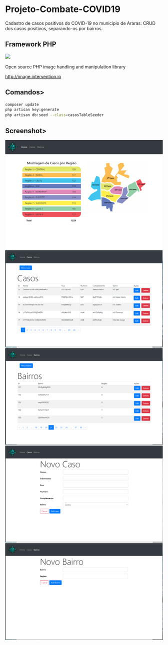 # Projeto-Combate-COVID19
Cadastro de casos positivos do COVID-19 no município de Araras:
CRUD dos casos positivos, separando-os por bairros.

## Framework PHP
<p><a href="https://laravel.com" target="_blank" rel="noopener"><img src="https://res.cloudinary.com/dtfbvvkyp/image/upload/v1566331377/laravel-logolockup-cmyk-red.svg" width="200"></a></p>

Open source PHP image handling and manipulation library
<p><a href="http://image.intervention.io">http://image.intervention.io</a></p>

## Comandos> 
``` bash
composer update
php artisan key:generate
php artisan db:seed --class=casosTableSeeder
```

## Screenshot>
![Screenshot](Capturar.PNG)
![Screenshot](public/Capturar2.PNG)
![Screenshot](public/Capturar3.PNG)
![Screenshot](public/Capturar4.PNG)
![Screenshot](public/Capturar5.PNG)
